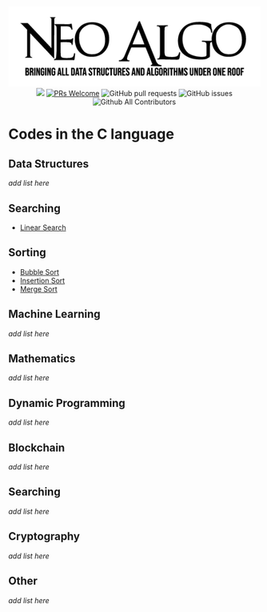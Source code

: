 <p align="center">
    <img src="img/neo_algo.png"><br>
    <img src="https://img.shields.io/github/license/tesseractcoding/neoalgo?style=flat">
    <a href="http://makeapullrequest.com" target="_blank"><img src="https://img.shields.io/badge/PRs-welcome-brightgreen.svg?style=flat" alt="PRs Welcome"></a>
    <img alt="GitHub pull requests" src="https://img.shields.io/github/issues-pr/tesseractcoding/neoalgo">
    <img alt="GitHub issues" src="https://img.shields.io/github/issues/tesseractcoding/neoalgo">
    <img alt="Github All Contributors" src="https://img.shields.io/github/all-contributors/tesseractcoding/neoalgo">
</p>

# Codes in the C language

## Data Structures
_add list here_

## Searching
- [Linear Search](linear_search.c)

## Sorting
* [Bubble Sort](bubble_sort.c)
* [Insertion Sort](InsertionSort.c)
* [Merge Sort](MergeSort.c)

## Machine Learning
_add list here_

## Mathematics
_add list here_

## Dynamic Programming
_add list here_

## Blockchain
_add list here_

## Searching
_add list here_

## Cryptography
_add list here_

## Other
_add list here_
